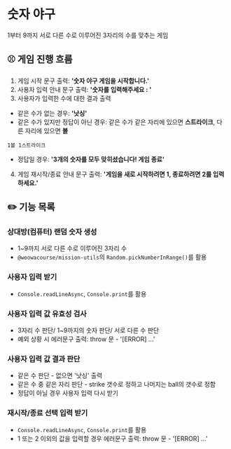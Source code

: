 # 숫자 야구

1부터 9까지 서로 다른 수로 이루어진 3자리의 수를 맞추는 게임

## ⚾️ 게임 진행 흐름

1. 게임 시작 문구 출력: **'숫자 야구 게임을 시작합니다.'**
2. 사용자 입력 안내 문구 출력: **'숫자를 입력해주세요 : '**
3. 사용자가 입력한 수에 대한 결과 출력

- 같은 수가 없는 경우: **'낫싱'**
- 같은 수가 있지만 정답이 아닌 경우: 같은 수가 같은 자리에 있으면 **스트라이크**, 다른 자리에 있으면 **볼**

```
1볼 1스트라이크
```

- 정답일 경우: **'3개의 숫자를 모두 맞히셨습니다! 게임 종료'**

4. 게임 재시작/종료 안내 문구 출력: **'게임을 새로 시작하려면 1, 종료하려면 2를 입력하세요.'**

## ✏️ 기능 목록

### 상대방(컴퓨터) 랜덤 숫자 생성

- 1~9까지 서로 다른 수로 이루어진 3자리 수
- `@woowacourse/mission-utils`의 `Random.pickNumberInRange()`를 활용

### 사용자 입력 받기

- `Console.readLineAsync`, `Console.print`를 활용

### 사용자 입력 값 유효성 검사

- 3자리 수 판단/ 1~9까지의 숫자 판단/ 서로 다른 수 판단
- 예외 상황 시 에러문구 출력: throw 문 - '[ERROR] ...'

### 사용자 입력 값 결과 판단

- 같은 수 판단 - 없으면 '낫싱' 출력
- 같은 수 중 같은 자리 판단 - strike 갯수로 정하고 나머지는 ball의 갯수로 정함
- 정답이 아닐 경우 사용자 입력 다시 받기

### 재시작/종료 선택 입력 받기

- `Console.readLineAsync`, `Console.print`를 활용
- 1 또는 2 이외의 값을 입력할 경우 에러문구 출력: throw 문 - '[ERROR] ...'
